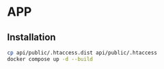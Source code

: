 # APP

## Installation
````Bash
cp api/public/.htaccess.dist api/public/.htaccess
docker compose up -d --build
````